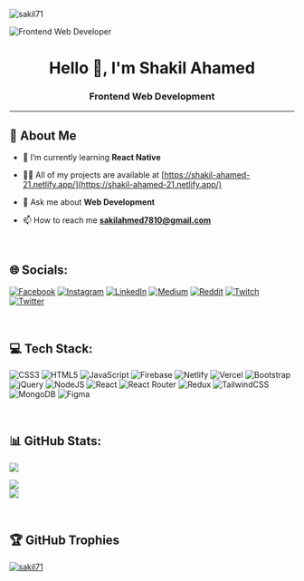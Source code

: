 <p align="left"> <img src="https://komarev.com/ghpvc/?username=sakil71&label=Profile%20views&color=0e75b6&style=flat" alt="sakil71" /> </p>

![Frontend Web Developer](https://i.ibb.co/tcFZtwz/Whats-App-Image-2022-10-13-at-8-54-42-PM.jpg)

<h1 align="center">Hello 👋, I'm Shakil Ahamed</h1>
<h3 align="center">Frontend Web Development</h3>
<hr/>


## 💫 About Me

- 🌱 I’m currently learning **React Native**

- 👨‍💻 All of my projects are available at [https://shakil-ahamed-21.netlify.app/](https://shakil-ahamed-21.netlify.app/)

- 💬 Ask me about **Web Development**

- 📫 How to reach me **sakilahmed7810@gmail.com**

<br/>

## 🌐 Socials:
[![Facebook](https://img.shields.io/badge/Facebook-%231877F2.svg?logo=Facebook&logoColor=white)](https://facebook.com/sakil2171) [![Instagram](https://img.shields.io/badge/Instagram-%23E4405F.svg?logo=Instagram&logoColor=white)](https://instagram.com/sakil6566/) [![LinkedIn](https://img.shields.io/badge/LinkedIn-%230077B5.svg?logo=linkedin&logoColor=white)](https://linkedin.com/in/shakil-ahamed-097164177/) [![Medium](https://img.shields.io/badge/Medium-12100E?logo=medium&logoColor=white)](https://medium.com/@@shakilahamed2171) [![Reddit](https://img.shields.io/badge/Reddit-%23FF4500.svg?logo=Reddit&logoColor=white)](https://reddit.com/user/Sakil71) [![Twitch](https://img.shields.io/badge/Twitch-%239146FF.svg?logo=Twitch&logoColor=white)](https://twitch.tv/sakil71) [![Twitter](https://img.shields.io/badge/Twitter-%231DA1F2.svg?logo=Twitter&logoColor=white)](https://twitter.com/ShakilA42712830) 

<br/>

## 💻 Tech Stack:
![CSS3](https://img.shields.io/badge/css3-%231572B6.svg?style=plastic&logo=css3&logoColor=white) ![HTML5](https://img.shields.io/badge/html5-%23E34F26.svg?style=plastic&logo=html5&logoColor=white) ![JavaScript](https://img.shields.io/badge/javascript-%23323330.svg?style=plastic&logo=javascript&logoColor=%23F7DF1E) ![Firebase](https://img.shields.io/badge/firebase-%23039BE5.svg?style=plastic&logo=firebase) ![Netlify](https://img.shields.io/badge/netlify-%23000000.svg?style=plastic&logo=netlify&logoColor=#00C7B7) ![Vercel](https://img.shields.io/badge/vercel-%23000000.svg?style=plastic&logo=vercel&logoColor=white) ![Bootstrap](https://img.shields.io/badge/bootstrap-%23563D7C.svg?style=plastic&logo=bootstrap&logoColor=white) ![jQuery](https://img.shields.io/badge/jquery-%230769AD.svg?style=plastic&logo=jquery&logoColor=white) ![NodeJS](https://img.shields.io/badge/node.js-6DA55F?style=plastic&logo=node.js&logoColor=white) ![React](https://img.shields.io/badge/react-%2320232a.svg?style=plastic&logo=react&logoColor=%2361DAFB) ![React Router](https://img.shields.io/badge/React_Router-CA4245?style=plastic&logo=react-router&logoColor=white) ![Redux](https://img.shields.io/badge/redux-%23593d88.svg?style=plastic&logo=redux&logoColor=white) ![TailwindCSS](https://img.shields.io/badge/tailwindcss-%2338B2AC.svg?style=plastic&logo=tailwind-css&logoColor=white) ![MongoDB](https://img.shields.io/badge/MongoDB-%234ea94b.svg?style=plastic&logo=mongodb&logoColor=white) 	![Figma](https://img.shields.io/badge/figma-%23F24E1E.svg?style=plastic&logo=figma&logoColor=white)

<br/>

## 📊 GitHub Stats:
  ![](https://github-readme-stats.vercel.app/api/top-langs/?username=Sakil71&theme=dark&hide_border=false&include_all_commits=true&count_private=true&layout=compact)

![](https://github-readme-stats.vercel.app/api?username=Sakil71&theme=dark&hide_border=false&include_all_commits=true&count_private=true)<br/>
![](https://github-readme-streak-stats.herokuapp.com/?user=Sakil71&theme=dark&hide_border=false)<br/>

<br/>

## 🏆 GitHub Trophies
<p align="left"> <a href="https://github.com/ryo-ma/github-profile-trophy"><img src="https://github-profile-trophy.vercel.app/?username=sakil71" alt="sakil71" /></a> </p>

<p align="left"> <a href="https://twitter.com/" target="blank"><img src="https://img.shields.io/twitter/follow/?logo=twitter&style=for-the-badge" alt="" /></a> </p>

